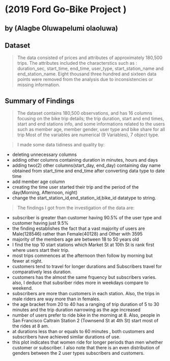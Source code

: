 # (2019 Ford Go-Bike Project )
## by (Alagbe Oluwapelumi olaoluwa)


## Dataset
> The data consisted of prices and attributes of approximately 180,500 trips. The attributes included the characterstics such as : duration_sec, start_time, end_time, user_type, start_station_name and end_station_name. Eight thousand three hundred and sixteen data points were removed from the analysis due to inconsistencies or missing information.


## Summary of Findings

> The dataset contains 180,500 observations, and has 16 columns focusing on the bike trip details; the trip duration, start and end times, start and end stations info, and some informations related to the users such as member age, member gender, user type and bike share for all trip  Most of the variables are numerical (9 Variables), 7 object type.

> I made some data tidiness and quality by:
* deleting unnecessary columns
* adding other columns containing duration in minutes, hours and days
* adding two(2) other columns(start_day, end_day) containing day name obtained from start_time and end_time after converting data type to date time
* add member age column 
* creating the time user started their trip and the period of the day(Morning, Afternoon, night)
* change the start_station_id,end_station_id,bike_id datatype to string.

> The findings I got from the investigation of the data are:
* subscriber is greater than customer having 90.5% of the user type and customer having just 9.5%
* the finding establishes the fact that a vast majority of users are Male(128546) rather than Female(40128) and Other with 3595
* majority of the members age are between 18 to 50 years old
* I find the top 10 start stations which Market St at 10th St is rank first where users start their trip.
* most trips commences at the afternoon then follow by morning but fewer at night.
* customers tend to travel for longer durations and Subscribers travel for comparatively less duration. 
* customers has the almost the same frquency but subscribers varies. also, I deduce that subsriber rides more in weekdays compare to weekend.
* subscribers are more than customers in each station. Also, the trips in male riders are way more than in females.
* the age bracket from 20 to 40 has a ranging of trip duration of 5 to 30 minutes and the trip duration narrowing as the age increased
* number of users prefer to ride bike in the morning at 8. Also, people in San Francisco Caltrain Station 2 (Townsend St at 4th St) start most of the rides at 8 am.
* at durations less than or equals to 60 minutes , both customers and subscribers have achieved similar durations of use.
* this plot indicates that women ride for longer periods than men whether customer or subscriber. I also note that there is an even distribution of genders between the 2 user types subscribers and customers.